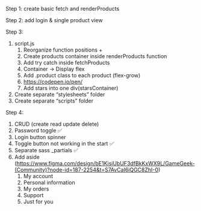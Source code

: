 Step 1:
   create basic fetch and renderProducts


Step 2:
   add login & single product view


Step 3:
   1. script.js
      1. Reorganize function positions +
      2. Create products container inside renderProducts function
      3. Add try catch inside fetchProducts
      4. Container -> Display flex
      5. Add .product class to each product (flex-grow)
      6. https://codepen.io/pen/
      7. Add stars into one div(starsContainer)
   2. Create separate “stylesheets” folder
   3. Create separate “scripts” folder


Step 4:
   1. CRUD (create read update delete)
   2. Password toggle ✅
   3. Login button spinner 
   4. Toggle button not working in the start ✅
   5. Separate sass _partials ✅
   6. Add aside (https://www.figma.com/design/bE1KisjUbUF3dfBkKxWX9L/GameGeek-(Community)?node-id=187-2254&t=S7AvCaI6iQGC8ZhI-0)
      1. My account
      2. Personal information
      3. My orders
      4. Support
      5. Just for you

